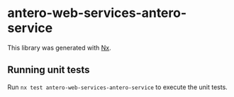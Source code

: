 # antero-web-services-antero-service

This library was generated with [Nx](https://nx.dev).

## Running unit tests

Run `nx test antero-web-services-antero-service` to execute the unit tests.
